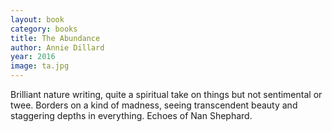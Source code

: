 ```yaml
---
layout: book
category: books
title: The Abundance
author: Annie Dillard
year: 2016
image: ta.jpg
---
```

Brilliant nature writing, quite a spiritual take on things but not sentimental or twee.  Borders on a kind of madness, seeing transcendent beauty and staggering depths in everything.  Echoes of Nan Shephard.
